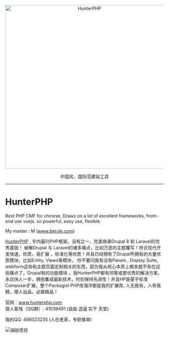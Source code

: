 <p align="center">
  <a href="http://www.hunterphp.com">
    <img src="http://hunterphp.com/theme/hunter/assets/images/logo-big.png" alt="HunterPHP" width="520">
  </a>
</p>
<p align="center">
  中国风、国际范建站工具
</p>

---

# HunterPHP
Best PHP CMF for chinese, Draws on a lot of excellent frameworks, front-end use vuejs.  so powerful, easy use,  flexible.

My master : M (www.berule.com)

<a href="http://www.hunterphp.com">HunterPHP</a> , 宇内最叼PHP框架，没有之一，完美继承Drupal 8 和 Laravel的优秀基因！ 破解Drupal 与 Laravel的诸多痛点，比如万恶的主题覆写！符合现代开发快速，优质，易扩展 ，标准化等优势！并且已经拥有了Drupal所拥有的大量优质模块，比如Entity, Views等模块， 你不要问我有没有Panels , Display Suite,
webform这些和主题页面定制相关的东西，因为我从核心本质上根本就不存在这些痛点了。Drupal有的功能模块 ，我HunterPHP都有同等或更优秀的解决方案，永远快人一步，拥抱集成最新技术，时刻保持先进性！并且HP是基于标准Composer扩展，整个Packagist PHP库海洋都是我的扩展库, 人无我有，人有我精，猎人出品，必属精品！

官网：<a href="http://www.hunterphp.com">www.hunterphp.com</a>  
猎人客栈（QQ群）: 41039491  (自由 逗逼 实干 天堂)

我的QQ: 498023235 (人在老家，专职接单)


<img src="http://www.hunterphp.com/sites/upload/file/juanzhu_20181106122803.png" alt="捐助项目">

